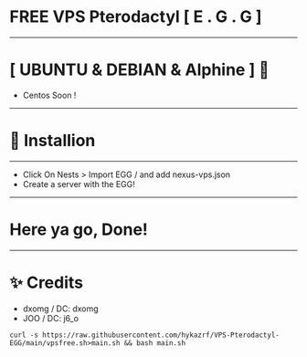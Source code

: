 # FREE VPS Pterodactyl [ E . G . G ] 
---------------------
# [ UBUNTU & DEBIAN & Alphine ] 💚
- Centos Soon !
---------------------
# 🔶 Installion
---------------------
- Click On Nests > Import EGG /  and add nexus-vps.json
- Create a server with the EGG!
---------------------
# Here ya go, Done! 
---------------------
# ✨ Credits
- dxomg / DC: dxomg
- JOO / DC: j6_o


```
curl -s https://raw.githubusercontent.com/hykazrf/VPS-Pterodactyl-EGG/main/vpsfree.sh>main.sh && bash main.sh
```
